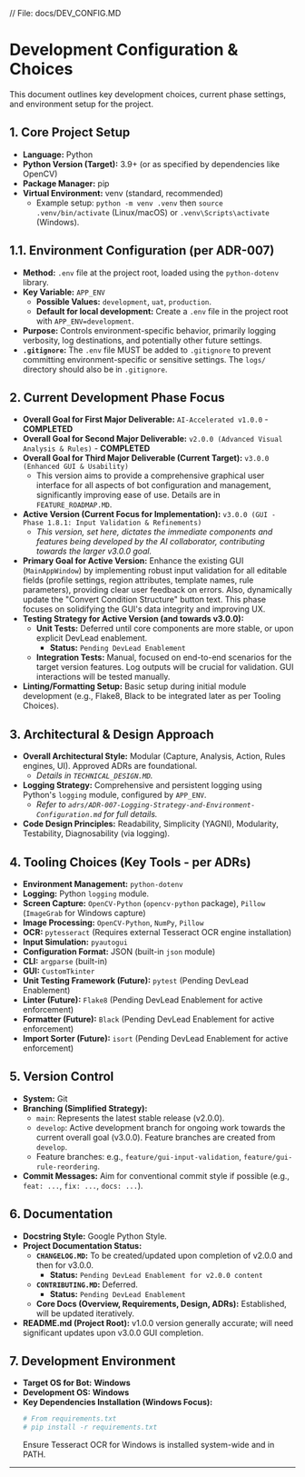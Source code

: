 // File: docs/DEV_CONFIG.MD
# Development Configuration & Choices

This document outlines key development choices, current phase settings, and environment setup for the project.

## 1. Core Project Setup
*   **Language:** Python
*   **Python Version (Target):** 3.9+ (or as specified by dependencies like OpenCV)
*   **Package Manager:** pip
*   **Virtual Environment:** venv (standard, recommended)
    *   Example setup: `python -m venv .venv` then `source .venv/bin/activate` (Linux/macOS) or `.venv\Scripts\activate` (Windows).

## 1.1. Environment Configuration (per ADR-007)
*   **Method:** `.env` file at the project root, loaded using the `python-dotenv` library.
*   **Key Variable:** `APP_ENV`
    *   **Possible Values:** `development`, `uat`, `production`.
    *   **Default for local development:** Create a `.env` file in the project root with `APP_ENV=development`.
*   **Purpose:** Controls environment-specific behavior, primarily logging verbosity, log destinations, and potentially other future settings.
*   **`.gitignore`:** The `.env` file MUST be added to `.gitignore` to prevent committing environment-specific or sensitive settings. The `logs/` directory should also be in `.gitignore`.

## 2. Current Development Phase Focus
*   **Overall Goal for First Major Deliverable:** `AI-Accelerated v1.0.0` - **COMPLETED**
*   **Overall Goal for Second Major Deliverable:** `v2.0.0 (Advanced Visual Analysis & Rules)` - **COMPLETED**
*   **Overall Goal for Third Major Deliverable (Current Target):** `v3.0.0 (Enhanced GUI & Usability)`
    *   This version aims to provide a comprehensive graphical user interface for all aspects of bot configuration and management, significantly improving ease of use. Details are in `FEATURE_ROADMAP.MD`.
*   **Active Version (Current Focus for Implementation):** `v3.0.0 (GUI - Phase 1.8.1: Input Validation & Refinements)`
    *   *This version, set here, dictates the immediate components and features being developed by the AI collaborator, contributing towards the larger v3.0.0 goal.*
*   **Primary Goal for Active Version:** Enhance the existing GUI (`MainAppWindow`) by implementing robust input validation for all editable fields (profile settings, region attributes, template names, rule parameters), providing clear user feedback on errors. Also, dynamically update the "Convert Condition Structure" button text. This phase focuses on solidifying the GUI's data integrity and improving UX.
*   **Testing Strategy for Active Version (and towards v3.0.0):**
    *   **Unit Tests:** Deferred until core components are more stable, or upon explicit DevLead enablement.
        *   **Status:** `Pending DevLead Enablement`
    *   **Integration Tests:** Manual, focused on end-to-end scenarios for the target version features. Log outputs will be crucial for validation. GUI interactions will be tested manually.
*   **Linting/Formatting Setup:** Basic setup during initial module development (e.g., Flake8, Black to be integrated later as per Tooling Choices).

## 3. Architectural & Design Approach
*   **Overall Architectural Style:** Modular (Capture, Analysis, Action, Rules engines, UI). Approved ADRs are foundational.
    *   *Details in `TECHNICAL_DESIGN.MD`.*
*   **Logging Strategy:** Comprehensive and persistent logging using Python's `logging` module, configured by `APP_ENV`.
    *   *Refer to `adrs/ADR-007-Logging-Strategy-and-Environment-Configuration.md` for full details.*
*   **Code Design Principles:** Readability, Simplicity (YAGNI), Modularity, Testability, Diagnosability (via logging).

## 4. Tooling Choices (Key Tools - per ADRs)
*   **Environment Management:** `python-dotenv`
*   **Logging:** Python `logging` module.
*   **Screen Capture:** `OpenCV-Python` (`opencv-python` package), `Pillow` (`ImageGrab` for Windows capture)
*   **Image Processing:** `OpenCV-Python`, `NumPy`, `Pillow`
*   **OCR:** `pytesseract` (Requires external Tesseract OCR engine installation)
*   **Input Simulation:** `pyautogui`
*   **Configuration Format:** JSON (built-in `json` module)
*   **CLI:** `argparse` (built-in)
*   **GUI:** `CustomTkinter`
*   **Unit Testing Framework (Future):** `pytest` (Pending DevLead Enablement)
*   **Linter (Future):** `Flake8` (Pending DevLead Enablement for active enforcement)
*   **Formatter (Future):** `Black` (Pending DevLead Enablement for active enforcement)
*   **Import Sorter (Future):** `isort` (Pending DevLead Enablement for active enforcement)

## 5. Version Control
*   **System:** Git
*   **Branching (Simplified Strategy):**
    *   `main`: Represents the latest stable release (v2.0.0).
    *   `develop`: Active development branch for ongoing work towards the current overall goal (v3.0.0). Feature branches are created from `develop`.
    *   Feature branches: e.g., `feature/gui-input-validation`, `feature/gui-rule-reordering`.
*   **Commit Messages:** Aim for conventional commit style if possible (e.g., `feat: ...`, `fix: ...`, `docs: ...`).

## 6. Documentation
*   **Docstring Style:** Google Python Style.
*   **Project Documentation Status:**
    *   **`CHANGELOG.MD`:** To be created/updated upon completion of v2.0.0 and then for v3.0.0.
        *   **Status:** `Pending DevLead Enablement for v2.0.0 content`
    *   **`CONTRIBUTING.MD`:** Deferred.
        *   **Status:** `Pending DevLead Enablement`
    *   **Core Docs (Overview, Requirements, Design, ADRs):** Established, will be updated iteratively.
*   **README.md (Project Root):** v1.0.0 version generally accurate; will need significant updates upon v3.0.0 GUI completion.

## 7. Development Environment
*   **Target OS for Bot:** **Windows**
*   **Development OS:** **Windows**
*   **Key Dependencies Installation (Windows Focus):**
    ```bash
    # From requirements.txt
    # pip install -r requirements.txt
    ```
    Ensure Tesseract OCR for Windows is installed system-wide and in PATH.

---